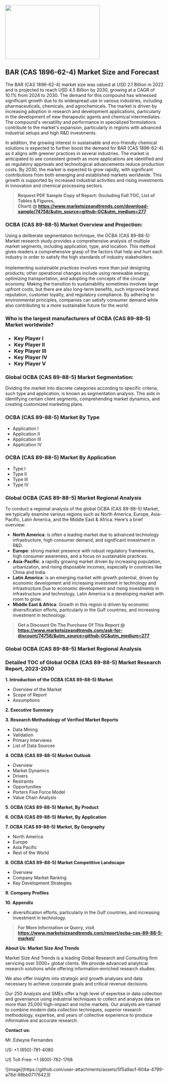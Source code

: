 <p><img class="alignnone size-medium wp-image-20088" src="https://ffe5etoiles.com/wp-content/uploads/2024/12/MST1-300x171.png" alt="" width="300" height="171" /></p><h2>BAR (CAS 1896-62-4) Market Size and Forecast</h2><p>The BAR (CAS 1896-62-4) market size was valued at USD 2.1 Billion in 2022 and is projected to reach USD 4.5 Billion by 2030, growing at a CAGR of 10.1% from 2024 to 2030. The demand for this compound has witnessed significant growth due to its widespread use in various industries, including pharmaceuticals, chemicals, and agrochemicals. The market is driven by increasing adoption in research and development applications, particularly in the development of new therapeutic agents and chemical intermediates. The compound's versatility and performance in specialized formulations contribute to the market's expansion, particularly in regions with advanced industrial setups and high R&D investments.</p><p>In addition, the growing interest in sustainable and eco-friendly chemical solutions is expected to further boost the demand for BAR (CAS 1896-62-4) as it aligns with greener practices in several industries. The market is anticipated to see consistent growth as more applications are identified and as regulatory approvals and technological advancements reduce production costs. By 2030, the market is expected to grow rapidly, with significant contributions from both emerging and established markets worldwide. This growth is supported by increased industrial activities and rising investments in innovation and chemical processing sectors.</p></p><blockquote id="" class=""><strong>Request PDF Sample Copy of Report: (Including Full TOC, List of Tables &amp; Figures, Chart)&nbsp;@&nbsp;<strong><a href="https://www.marketsizeandtrends.com/download-sample/74758/&utm_source=github-GC&utm_medium=277" target="_blank">https://www.marketsizeandtrends.com/download-sample/74758/&utm_source=github-GC&utm_medium=277</a></strong></strong></blockquote><h3 id="" class="">OCBA (CAS 89-88-5) Market&nbsp;Overview and Projection:</h3><p id="" class="">Using a deliberate segmentation technique, the OCBA (CAS 89-88-5) Market research study provides a comprehensive analysis of multiple market segments, including application, type, and location. This method gives readers a comprehensive grasp of the factors that help and hurt each industry in order to satisfy the high standards of industry stakeholders. <br /> <br />Implementing sustainable practices involves more than just designing products; other operational changes include using renewable energy, optimizing transportation, and adopting the concepts of the circular economy. Making the transition to sustainability sometimes involves large upfront costs, but there are also long-term benefits, such improved brand reputation, customer loyalty, and regulatory compliance. By adhering to environmental principles, companies can satisfy consumer demand while also contributing to a more sustainable future for the world.</p><h3 id="" class="">Who is the largest manufacturers of&nbsp;OCBA (CAS 89-88-5) Market worldwide?</h3><h3 class=""><p><ul><li>Key Player I </li><li> Key Player II </li><li> Key Player III </li><li> Key Player IV </li><li> Key Player V</li></ul></p></h3><h3 id="" class="">Global&nbsp;OCBA (CAS 89-88-5) Market Segmentation:</h3><p id="" class="">Dividing the market into discrete categories according to specific criteria, such type and application, is known as segmentation analysis. This aids in identifying certain client segments, comprehending market dynamics, and creating customized marketing plans.</p><h3 id="" class="">OCBA (CAS 89-88-5) Market&nbsp;By Type</h3><p><p><ul><li>Application I</li><li> Application II</li><li> Application III</li><li> Application IV</p></li></ul></p></p><h3 id="" class="">OCBA (CAS 89-88-5) Market&nbsp;By Application</h3><p class=""><p><ul><li>Type I</li><li> Type II</li><li> Type III</li><li> Type IV</li></ul></p></p><h3 id="" class="">Global OCBA (CAS 89-88-5) Market Regional Analysis</h3><p id="" class="">To conduct a regional analysis of the global OCBA (CAS 89-88-5) Market, we typically examine various regions such as North America, Europe, Asia-Pacific, Latin America, and the Middle East &amp; Africa. Here's a brief overview:</p><ul><li><strong>North America</strong>: is often a leading market due to advanced technology infrastructure, high consumer demand, and significant investment in R&amp;D.</li><li><strong>Europe</strong>: strong market presence with robust regulatory frameworks, high consumer awareness, and a focus on sustainable practices.</li><li><strong>Asia-Pacific</strong>: a rapidly growing market driven by increasing population, urbanization, and rising disposable incomes, especially in countries like China and India.</li><li><strong>Latin America</strong>: is an emerging market with growth potential, driven by economic development and increasing investment in technology and infrastructure.Due to economic development and rising investments in infrastructure and technology, Latin America is a developing market with room to grow.</li><li><strong>Middle East &amp; Africa</strong>: Growth in this region is driven by economic diversification efforts, particularly in the Gulf countries, and increasing investment in technology.</li></ul><blockquote id="" class=""><strong>Get a Discount On The Purchase Of This Report @ <strong><a href="https://www.marketsizeandtrends.com/ask-for-discount/74758/&utm_source=github-GC&utm_medium=277" target="_blank">https://www.marketsizeandtrends.com/ask-for-discount/74758/&utm_source=github-GC&utm_medium=277</a></strong></strong></blockquote><h3 id="" class="">Global OCBA (CAS 89-88-5) Market Regional Analysis</h3><h3 id="" class="">Detailed TOC of Global OCBA (CAS 89-88-5) Market Research Report, 2023-2030</h3><p id="" class=""><strong>1. Introduction of the OCBA (CAS 89-88-5) Market</strong></p><ul><li>Overview of the Market</li><li>Scope of Report</li><li>Assumptions</li></ul><p id="" class=""><strong>2. Executive Summary</strong></p><p id="" class=""><strong>3. Research Methodology of Verified Market Reports</strong></p><ul><li>Data Mining</li><li>Validation</li><li>Primary Interviews</li><li>List of Data Sources</li></ul><p id="" class=""><strong>4. OCBA (CAS 89-88-5) Market Outlook</strong></p><ul><li>Overview</li><li>Market Dynamics</li><li>Drivers</li><li>Restraints</li><li>Opportunities</li><li>Porters Five Force Model</li><li>Value Chain Analysis</li></ul><p id="" class=""><strong>5. OCBA (CAS 89-88-5) Market, By Product</strong></p><p id="" class=""><strong>6. OCBA (CAS 89-88-5) Market, By Application</strong></p><p id="" class=""><strong>7. OCBA (CAS 89-88-5) Market, By Geography</strong></p><ul><li>North America</li><li>Europe</li><li>Asia Pacific</li><li>Rest of the World</li></ul><p id="" class=""><strong>8. OCBA (CAS 89-88-5) Market Competitive Landscape</strong></p><ul><li>Overview</li><li>Company Market Ranking</li><li>Key Development Strategies</li></ul><p id="" class=""><strong>9. Company Profiles</strong></p><p id="" class=""><strong>10. Appendix</strong></p><ul><li>diversification efforts, particularly in the Gulf countries, and increasing investment in technology.</li></ul><blockquote id="" class=""><strong>For More Information or Query, visit <strong><strong><a href="https://www.marketsizeandtrends.com/report/ocba-cas-89-88-5-market/" target="_blank">https://www.marketsizeandtrends.com/report/ocba-cas-89-88-5-market/</a></strong></strong></strong></blockquote><p id="" class=""><strong>About Us: Market Size And Trends</strong></p><p id="" class="">Market Size And Trends is a leading Global Research and Consulting firm servicing over 5000+ global clients. We provide advanced analytical research solutions while offering information-enriched research studies.</p><p id="" class="">We also offer insights into strategic and growth analyses and data necessary to achieve corporate goals and critical revenue decisions.</p><p id="" class="">Our 250 Analysts and SMEs offer a high level of expertise in data collection and governance using industrial techniques to collect and analyze data on more than 25,000 high-impact and niche markets. Our analysts are trained to combine modern data collection techniques, superior research methodology, expertise, and years of collective experience to produce informative and accurate research.</p><p id="" class=""><strong>Contact us:</strong></p><p id="" class="">Mr. Edwyne Fernandes</p><p id="" class="">US: +1 (650)-781-4080</p><p id="" class="">US Toll-Free: +1 (800)-782-1768</p>
![image](https://github.com/user-attachments/assets/5f5a9acf-604a-4799-a78d-98bb07176423)
